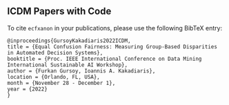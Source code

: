 ## ICDM Papers with Code


To cite ```ecfxanon``` in your publications, please use the following BibTeX entry:

```
@inproceedings{GursoyKakadiaris2022ICDM,
title = {Equal Confusion Fairness: Measuring Group-Based Disparities in Automated Decision Systems},
booktitle = {Proc. IEEE International Conference on Data Mining International Sustainable AI Workshop},
author = {Furkan Gursoy, Ioannis A. Kakadiaris},
location = {Orlando, FL, USA},
month = {November 28 - December 1},
year = {2022}
}

```